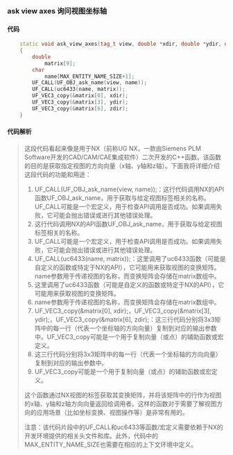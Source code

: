 ### ask view axes 询问视图坐标轴

#### 代码

```cpp
    static void ask_view_axes(tag_t view, double *xdir, double *ydir, double *zdir)  
    {  
        double  
            matrix[9];  
        char  
            name[MAX_ENTITY_NAME_SIZE+1];  
        UF_CALL(UF_OBJ_ask_name(view, name));  
        UF_CALL(uc6433(name, matrix));  
        UF_VEC3_copy(&matrix[0], xdir);  
        UF_VEC3_copy(&matrix[3], ydir);  
        UF_VEC3_copy(&matrix[6], zdir);  
    }

```

#### 代码解析

> 这段代码看起来像是用于NX（前称UG NX，一款由Siemens PLM Software开发的CAD/CAM/CAE集成软件）二次开发的C++函数。该函数的目的是获取指定视图的方向向量（x轴、y轴和z轴）。下面我将详细介绍这段代码的功能和用途：
>
> 1. UF_CALL(UF_OBJ_ask_name(view, name));：这行代码调用NX的API函数UF_OBJ_ask_name，用于获取与给定视图标签相关的名称。UF_CALL可能是一个宏定义，用于检查API调用是否成功。如果调用失败，它可能会抛出错误或进行其他错误处理。
> 2. 这行代码调用NX的API函数UF_OBJ_ask_name，用于获取与给定视图标签相关的名称。
> 3. UF_CALL可能是一个宏定义，用于检查API调用是否成功。如果调用失败，它可能会抛出错误或进行其他错误处理。
> 4. UF_CALL(uc6433(name, matrix));：这里调用了uc6433函数（可能是自定义的函数或特定于NX的API），它可能用来获取视图的变换矩阵。name参数用于传递视图的名称，而变换矩阵会存储在matrix数组中。
> 5. 这里调用了uc6433函数（可能是自定义的函数或特定于NX的API），它可能用来获取视图的变换矩阵。
> 6. name参数用于传递视图的名称，而变换矩阵会存储在matrix数组中。
> 7. UF_VEC3_copy(&matrix[0], xdir);，UF_VEC3_copy(&matrix[3], ydir);，UF_VEC3_copy(&matrix[6], zdir);：这三行代码分别将3x3矩阵中的每一行（代表一个坐标轴的方向向量）复制到对应的输出参数中。UF_VEC3_copy可能是一个用于复制向量（或点）的辅助函数或宏定义。
> 8. 这三行代码分别将3x3矩阵中的每一行（代表一个坐标轴的方向向量）复制到对应的输出参数中。
> 9. UF_VEC3_copy可能是一个用于复制向量（或点）的辅助函数或宏定义。
>
> 这个函数通过NX视图的标签获取其变换矩阵，并将该矩阵中的行作为视图的x轴、y轴和z轴方向向量返回给调用者。这样的函数对于需要了解视图方向的应用场景（比如坐标变换、视图操作等）是非常有用的。
>
> 注意：该代码片段中的UF_CALL和uc6433等函数/宏定义需要依赖于NX的开发环境提供的相关头文件和库。此外，代码中的MAX_ENTITY_NAME_SIZE也需要在相应的上下文环境中定义。
>
